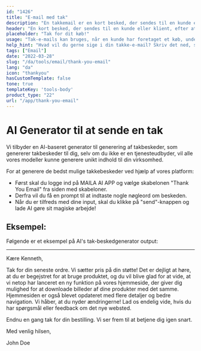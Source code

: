 ```yaml
---
id: "1426"
title: "E-mail med tak"
description: "En takkemail er en kort besked, der sendes til en kunde eller klient, efter at vedkommende har foretaget et køb, underskrevet en kontrakt eller gennemført en anden handling. Formålet med en takkemail er at vise anerkendelse for forretningen og at opbygge goodwill og et godt forhold."
header: "En kort besked, der sendes til en kunde eller klient, efter at de har gennemført en handling."
placeholder: "Tak for dit køb!"
usage: "Tak-e-mails kan bruges, når en kunde har foretaget et køb, underskrevet en kontrakt eller gennemført en anden handling."
help_hint: "Hvad vil du gerne sige i din takke-e-mail? Skriv det ned, så hjælper vi dig med at skabe en stilistisk e-mail."
tags: ["Email"]
date: "2022-03-28"
slug: "/da/tools/email/thank-you-email"
lang: "da"
icon: "thankyou"
hasCustomTemplate: false
tone: true
templateKey: 'tools-body'
product_type: "22"
url: "/app/thank-you-email"
---
```


# AI Generator til at sende en tak

Vi tilbyder en AI-baseret generator til generering af takbeskeder, som genererer takbeskeder til dig, selv om du ikke er en tjenesteudbyder, vil alle vores modeller kunne generere unikt indhold til din virksomhed.

For at generere de bedst mulige takkebeskeder ved hjælp af vores platform:

- Først skal du logge ind på MAILA AI APP og vælge skabelonen "Thank You Email" fra siden med skabeloner.
- Derfra vil du få en prompt til at indtaste nogle nøgleord om beskeden.
- Når du er tilfreds med dine input, skal du klikke på "send"-knappen og lade AI gøre sit magiske arbejde!

## Eksempel:

Følgende er et eksempel på AI's tak-beskedgenerator output:

---

Kære Kenneth,

Tak for din seneste ordre. Vi sætter pris på din støtte! Det er dejligt at høre, at du er begejstret for at bruge produktet, og du vil blive glad for at vide, at vi netop har lanceret en ny funktion på vores hjemmeside, der giver dig mulighed for at downloade billeder af dine produkter med det samme. Hjemmesiden er også blevet opdateret med flere detaljer og bedre navigation. Vi håber, at du nyder ændringerne! Lad os endelig vide, hvis du har spørgsmål eller feedback om det nye websted.

Endnu en gang tak for din bestilling. Vi ser frem til at betjene dig igen snart.

Med venlig hilsen,

John Doe
